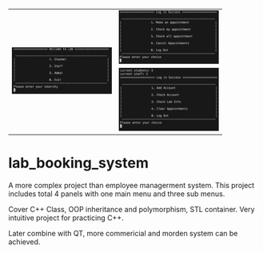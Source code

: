 <div align="center">
<table>
  <tr>
    <td rowspan="3">
      <img src="https://raw.githubusercontent.com/YZUCAM/lab_booking_system/master/docsrc/main.png" width="200"/>
    </td>
    <td>
      <img src="https://raw.githubusercontent.com/YZUCAM/lab_booking_system/master/docsrc/student.png" width="200"/>
    </td>
  </tr>
  <tr>
    <td>
      <img src="https://raw.githubusercontent.com/YZUCAM/lab_booking_system/master/docsrc/admin.png" width="200"/>
    </td>
  </tr>
</table>
</div>




# lab_booking_system

A more complex project than employee managerment system. This project includes total 4 panels with one main menu and three sub menus.

Cover C++ Class, OOP inheritance and polymorphism, STL container. Very intuitive project for practicing C++.

Later combine with QT, more commericial and morden system can be achieved.